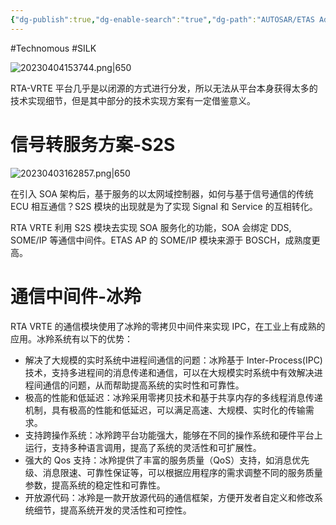 ```yaml
---
{"dg-publish":true,"dg-enable-search":"true","dg-path":"AUTOSAR/ETAS Adaptive AUTOSAR 技术细节剖析.md","permalink":"/AUTOSAR/ETAS Adaptive AUTOSAR 技术细节剖析/","dgEnableSearch":"true","dgPassFrontmatter":true}
---
```


#Technomous #SILK 

![20230404153744.png|650](/img/user/0.Asset/resource/20230404153744.png)

RTA-VRTE 平台几乎是以闭源的方式进行分发，所以无法从平台本身获得太多的技术实现细节，但是其中部分的技术实现方案有一定借鉴意义。

# 信号转服务方案-S2S

![20230403162857.png|650](/img/user/0.Asset/resource/20230403162857.png)

在引入 SOA 架构后，基于服务的以太网域控制器，如何与基于信号通信的传统 ECU 相互通信？S2S 模块的出现就是为了实现 Signal 和 Service 的互相转化。

RTA VRTE 利用 S2S 模块去实现 SOA 服务化的功能，SOA 会绑定 DDS, SOME/IP 等通信中间件。ETAS AP 的 SOME/IP 模块来源于 BOSCH，成熟度更高。

# 通信中间件-冰羚

RTA VRTE 的通信模块使用了冰羚的零拷贝中间件来实现 IPC，在工业上有成熟的应用。冰羚系统有以下的优势：

* 解决了大规模的实时系统中进程间通信的问题：冰羚基于 Inter-Process(IPC) 技术，支持多进程间的消息传递和通信，可以在大规模实时系统中有效解决进程间通信的问题，从而帮助提高系统的实时性和可靠性。
* 极高的性能和低延迟：冰羚采用零拷贝技术和基于共享内存的多线程消息传递机制，具有极高的性能和低延迟，可以满足高速、大规模、实时化的传输需求。
* 支持跨操作系统：冰羚跨平台功能强大，能够在不同的操作系统和硬件平台上运行，支持多种语言调用，提高了系统的灵活性和可扩展性。
* 强大的 Qos 支持：冰羚提供了丰富的服务质量（QoS）支持，如消息优先级、消息限速、可靠性保证等，可以根据应用程序的需求调整不同的服务质量参数，提高系统的稳定性和可靠性。
* 开放源代码：冰羚是一款开放源代码的通信框架，方便开发者自定义和修改系统细节，提高系统开发的灵活性和可控性。